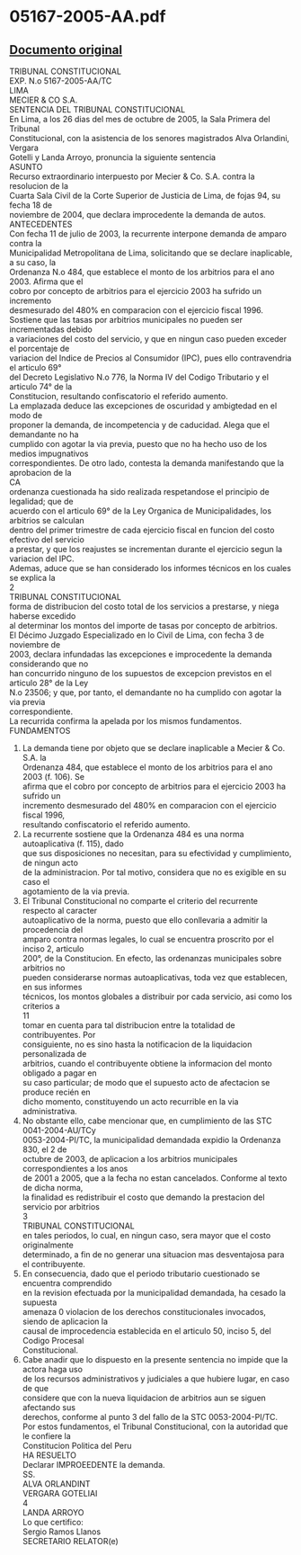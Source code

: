 
05167-2005-AA.pdf
=================
  
[Documento original](https://tc.gob.pe/jurisprudencia/2006/05167-2005-AA.pdf)  
---  
TRIBUNAL CONSTITUCIONAL  
EXP. N.o 5167-2005-AA/TC  
LIMA  
MECIER & CO S.A.  
SENTENCIA DEL TRIBUNAL CONSTITUCIONAL  
En Lima, a los 26 dias del mes de octubre de 2005, la Sala Primera del Tribunal  
Constitucional, con la asistencia de los senores magistrados Alva Orlandini, Vergara  
Gotelli y Landa Arroyo, pronuncia la siguiente sentencia  
ASUNTO  
Recurso extraordinario interpuesto por Mecier & Co. S.A. contra la resolucion de la  
Cuarta Sala Civil de la Corte Superior de Justicia de Lima, de fojas 94, su fecha 18 de  
noviembre de 2004, que declara improcedente la demanda de autos.  
ANTECEDENTES  
Con fecha 11 de julio de 2003, la recurrente interpone demanda de amparo contra la  
Municipalidad Metropolitana de Lima, solicitando que se declare inaplicable, a su caso, la  
Ordenanza N.o 484, que establece el monto de los arbitrios para el ano 2003. Afirma que el  
cobro por concepto de arbitrios para el ejercicio 2003 ha sufrido un incremento  
desmesurado del 480% en comparacion con el ejercicio fiscal 1996.  
Sostiene que las tasas por arbitrios municipales no pueden ser incrementadas debido  
a variaciones del costo del servicio, y que en ningun caso pueden exceder el porcentaje de  
variacion del Indice de Precios al Consumidor (IPC), pues ello contravendria el articulo 69°  
del Decreto Legislativo N.o 776, la Norma IV del Codigo Tributario y el articulo 74° de la  
Constitucion, resultando confiscatorio el referido aumento.  
La emplazada deduce las excepciones de oscuridad y ambigtedad en el modo de  
proponer la demanda, de incompetencia y de caducidad. Alega que el demandante no ha  
cumplido con agotar la via previa, puesto que no ha hecho uso de los medios impugnativos  
correspondientes. De otro lado, contesta la demanda manifestando que la aprobacion de la  
CA  
ordenanza cuestionada ha sido realizada respetandose el principio de legalidad; que de  
acuerdo con el articulo 69° de la Ley Organica de Municipalidades, los arbitrios se calculan  
dentro del primer trimestre de cada ejercicio fiscal en funcion del costo efectivo del servicio  
a prestar, y que los reajustes se incrementan durante el ejercicio segun la variacion del IPC.  
Ademas, aduce que se han considerado los informes técnicos en los cuales se explica la  
2  
TRIBUNAL CONSTITUCIONAL  
forma de distribucion del costo total de los servicios a prestarse, y niega haberse excedido  
al determinar los montos del importe de tasas por concepto de arbitrios.  
El Décimo Juzgado Especializado en lo Civil de Lima, con fecha 3 de noviembre de  
2003, declara infundadas las excepciones e improcedente la demanda considerando que no  
han concurrido ninguno de los supuestos de excepcion previstos en el articulo 28° de la Ley  
N.o 23506; y que, por tanto, el demandante no ha cumplido con agotar la via previa  
correspondiente.  
La recurrida confirma la apelada por los mismos fundamentos.  
FUNDAMENTOS  
1. La demanda tiene por objeto que se declare inaplicable a Mecier & Co. S.A. la  
Ordenanza 484, que establece el monto de los arbitrios para el ano 2003 (f. 106). Se  
afirma que el cobro por concepto de arbitrios para el ejercicio 2003 ha sufrido un  
incremento desmesurado del 480% en comparacion con el ejercicio fiscal 1996,  
resultando confiscatorio el referido aumento.  
2. La recurrente sostiene que la Ordenanza 484 es una norma autoaplicativa (f. 115), dado  
que sus disposiciones no necesitan, para su efectividad y cumplimiento, de ningun acto  
de la administracion. Por tal motivo, considera que no es exigible en su caso el  
agotamiento de la via previa.  
3. El Tribunal Constitucional no comparte el criterio del recurrente respecto al caracter  
autoaplicativo de la norma, puesto que ello conllevaria a admitir la procedencia del  
amparo contra normas legales, lo cual se encuentra proscrito por el inciso 2, articulo  
200°, de la Constitucion. En efecto, las ordenanzas municipales sobre arbitrios no  
pueden considerarse normas autoaplicativas, toda vez que establecen, en sus informes  
técnicos, los montos globales a distribuir por cada servicio, asi como los criterios a  
11  
tomar en cuenta para tal distribucion entre la totalidad de contribuyentes. Por  
consiguiente, no es sino hasta la notificacion de la liquidacion personalizada de  
arbitrios, cuando el contribuyente obtiene la informacion del monto obligado a pagar en  
su caso particular; de modo que el supuesto acto de afectacion se produce recién en  
dicho momento, constituyendo un acto recurrible en la via administrativa.  
4. No obstante ello, cabe mencionar que, en cumplimiento de las STC 0041-2004-AU/TCy  
0053-2004-PI/TC, la municipalidad demandada expidio la Ordenanza 830, el 2 de  
octubre de 2003, de aplicacion a los arbitrios municipales correspondientes a los anos  
de 2001 a 2005, que a la fecha no estan cancelados. Conforme al texto de dicha norma,  
la finalidad es redistribuir el costo que demando la prestacion del servicio por arbitrios  
3  
TRIBUNAL CONSTITUCIONAL  
en tales periodos, lo cual, en ningun caso, sera mayor que el costo originalmente  
determinado, a fin de no generar una situacion mas desventajosa para el contribuyente.  
5. En consecuencia, dado que el periodo tributario cuestionado se encuentra comprendido  
en la revision efectuada por la municipalidad demandada, ha cesado la supuesta  
amenaza 0 violacion de los derechos constitucionales invocados, siendo de aplicacion la  
causal de improcedencia establecida en el articulo 50, inciso 5, del Codigo Procesal  
Constitucional.  
6. Cabe anadir que lo dispuesto en la presente sentencia no impide que la actora haga uso  
de los recursos administrativos y judiciales a que hubiere lugar, en caso de que  
considere que con la nueva liquidacion de arbitrios aun se siguen afectando sus  
derechos, conforme al punto 3 del fallo de la STC 0053-2004-PI/TC.  
Por estos fundamentos, el Tribunal Constitucional, con la autoridad que le confiere la  
Constitucion Politica del Peru  
HA RESUELTO  
Declarar IMPROEEDENTE la demanda.  
SS.  
ALVA ORLANDINT  
VERGARA GOTELIAI  
4  
LANDA ARROYO  
Lo que certifico:  
Sergio Ramos Llanos  
SECRETARIO RELATOR(e)